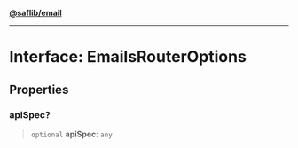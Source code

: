 [**@saflib/email**](../index.md)

***

# Interface: EmailsRouterOptions

## Properties

### apiSpec?

> `optional` **apiSpec**: `any`

